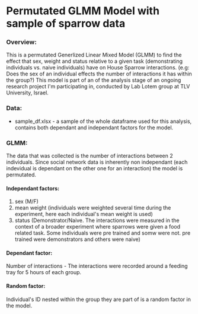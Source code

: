# Permutated GLMM Model with sample of sparrow data

### Overview:
This is a permutated Generlized Linear Mixed Model (GLMM) to find the effect that sex, weight and status relative to a given task (demonstrating individuals vs. naive individuals) have on House Sparrow interactions.
(e.g: Does the sex of an individual effects the number of interactions it has within the group?)
This model is part of an of the analysis stage of an ongoing research project I'm participating in, conducted by Lab Lotem group at TLV University, Israel.

### Data:
- sample_df.xlsx - a sample of the whole dataframe used for this analysis, contains both dependant and independant factors for the model.

### GLMM:
The data that was collected is the number of interactions between 2 individuals. Since social network data is inherently non independant (each indevidual is dependant on the other one for an interaction) the model is permutated.

#### Independant factors: 
  1. sex (M/F)
  2. mean weight (individuals were weighted several time during the experiment, here each individual's mean weight is used)
  3. status (Demonstrator/Naive. The interactions were measured in the context of a broader experiment where sparrows were given a food related task. Some individuals were pre trained and somw were not. pre trained were demonstrators and others were naive)

#### Dependant factor:
Number of interactions - The interactions were recorded around a feeding tray for 5 hours of each group. 

#### Random factor: 
Individual's ID nested within the group they are part of is a random factor in the model. 
